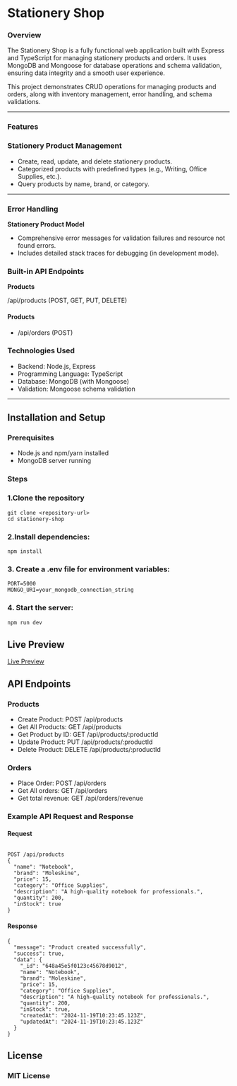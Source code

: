 # Stationery Shop

### Overview

The Stationery Shop is a fully functional web application built with Express and TypeScript for managing stationery products and orders. It uses MongoDB and Mongoose for database operations and schema validation, ensuring data integrity and a smooth user experience.

This project demonstrates CRUD operations for managing products and orders, along with inventory management, error handling, and schema validations.

---

### Features

### Stationery Product Management

- Create, read, update, and delete stationery products.
- Categorized products with predefined types (e.g., Writing, Office Supplies, etc.).
- Query products by name, brand, or category.

---

### Error Handling

**Stationery Product Model**

- Comprehensive error messages for validation failures and resource not found errors.
- Includes detailed stack traces for debugging (in development mode).

### Built-in API Endpoints

**Products**

/api/products (POST, GET, PUT, DELETE)

#### **Products**

- /api/orders (POST)

### Technologies Used

- Backend: Node.js, Express
- Programming Language: TypeScript
- Database: MongoDB (with Mongoose)
- Validation: Mongoose schema validation

---

## **Installation and Setup**

### Prerequisites

- Node.js and npm/yarn installed
- MongoDB server running

### Steps

### 1.Clone the repository

```
git clone <repository-url>
cd stationery-shop
```

### 2.Install dependencies:

```
npm install

```

### 3. Create a .env file for environment variables:

```
PORT=5000
MONGO_URI=your_mongodb_connection_string

```

### 4. Start the server:

```bash
npm run dev

```

## Live Preview

[Live Preview](https://l2b4a2-mongoose-stationery-shop.vercel.app/)

## API Endpoints

### Products

- Create Product: POST /api/products
- Get All Products: GET /api/products
- Get Product by ID: GET /api/products/:productId
- Update Product: PUT /api/products/:productId
- Delete Product: DELETE /api/products/:productId

### Orders

- Place Order: POST /api/orders
- Get All orders: GET /api/orders
- Get total revenue: GET /api/orders/revenue

### Example API Request and Response

#### Request

```

POST /api/products
{
  "name": "Notebook",
  "brand": "Moleskine",
  "price": 15,
  "category": "Office Supplies",
  "description": "A high-quality notebook for professionals.",
  "quantity": 200,
  "inStock": true
}
```

#### Response

```
{
  "message": "Product created successfully",
  "success": true,
  "data": {
    "_id": "648a45e5f0123c45678d9012",
    "name": "Notebook",
    "brand": "Moleskine",
    "price": 15,
    "category": "Office Supplies",
    "description": "A high-quality notebook for professionals.",
    "quantity": 200,
    "inStock": true,
    "createdAt": "2024-11-19T10:23:45.123Z",
    "updatedAt": "2024-11-19T10:23:45.123Z"
  }
}

```

## License

### MIT License
